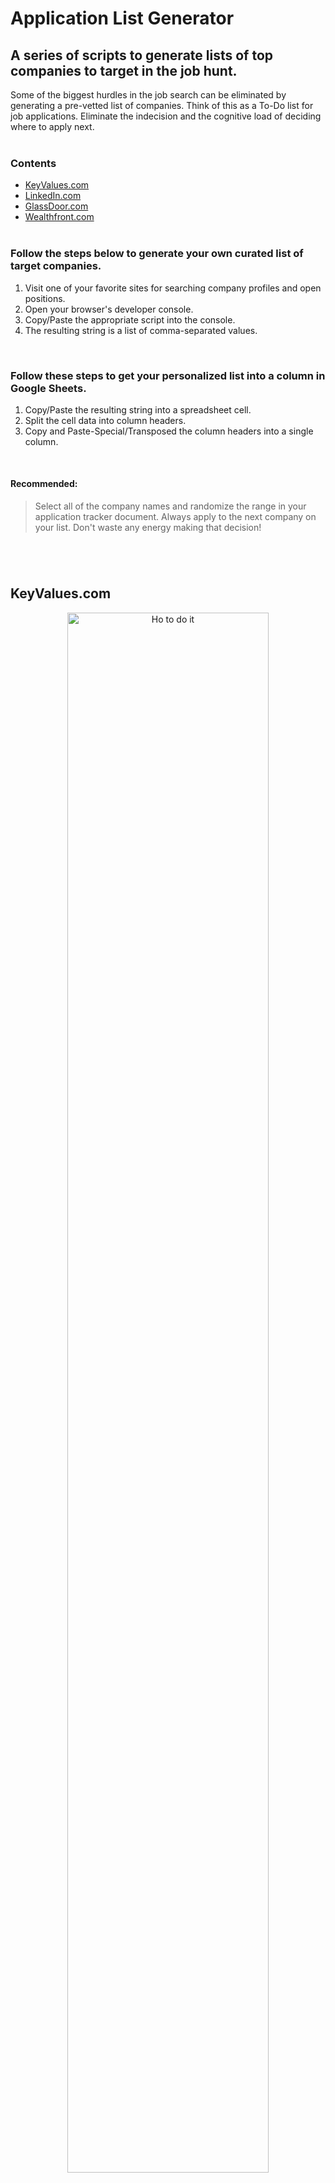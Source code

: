 # Application List Generator

## A series of scripts to generate lists of top companies to target in the job hunt.

Some of the biggest hurdles in the job search can be eliminated by generating a pre-vetted list of companies. Think of this as a To-Do list for job applications. Eliminate the indecision and the cognitive load of deciding where to apply next.
<br><br>

### Contents
- [KeyValues.com](#keyvaluescom)
- [LinkedIn.com](#linkedincom)
- [GlassDoor.com](#glassdoorcom)
- [Wealthfront.com](#wealthfront-career-launching-companies)
<br><br>

### Follow the steps below to generate your own curated list of target companies.

1. Visit one of your favorite sites for searching company profiles and open positions.
2. Open your browser's developer console.
3. Copy/Paste the appropriate script into the console.
4. The resulting string is a list of comma-separated values.
<br>

### Follow these steps to get your personalized list into a column in Google Sheets.

1. Copy/Paste the resulting string into a spreadsheet cell.
2. Split the cell data into column headers.
3. Copy and Paste-Special/Transposed the column headers into a single column.
<br>

#### Recommended:
> Select all of the company names and randomize the range in your application tracker document.
> Always apply to the next company on your list. Don't waste any energy making that decision!
<br>

## <br>KeyValues.com

<p align="center">
    <img src="https://github.com/relandboyle/application-list-generator/blob/56d99dc732c6a46cd2ba1c89d6e320aad688b388/images/visible-styled.png" alt="Ho to do it" width="80%" />
</p>
<br>

1. Visit [keyvalues.com](https://www.keyvalues.com/).
2. Select all of the values that are important to you in an employer.
3. Open your browser's developer console.
4. Copy/Paste the following code into the console:
```
console.log([...document.querySelectorAll('.thumbnail-link .thumbnail-company')].reduce((csv, company) => csv.concat(company.innerText, ','), ''));
```
5. Copy/Paste the returned string to your application tracker.
<br>

## <br>LinkedIn.com
1. Visit [linkedin.com](https://www.linkedin.com/).
2. Create a free account if you have not done so.
3. In the top nav bar, click on *Jobs*.
4. Scroll to the bottom of this page until it no longer dynamically loads job postings. You know you're there when you see the blue *See more jobs* hyperlink.

<p align="center">
  <img src="https://github.com/relandboyle/application-list-generator/blob/4aa15980c07e66c507caf54b728f0c09db8747c1/images/see-more-linkedin.png" alt="see more linked in" width="50%">
</p>
<br>

5. Open your browser's developer console.
6. Copy/Paste the following code into the console:
```
console.log([...new Set([...document.querySelectorAll('.job-card-container__company-name')]. slice(4).map(nameDiv => nameDiv.innerText)).values()].join(','));
```
7. Copy/Paste the returned string to your application tracker.
<br>

## <br>GlassDoor.com
1. Visit this exact URL to "browse companies": [glassdoor.com](https://www.glassdoor.com/Explore/browse-companies.htm).
2. Create a free account if you have not done so.
3. Search for *software engineer*. Consider filtering and sorting by location and star rating.
4. On the results page, scroll down until you see the blue *See All Companies >* hyperlink.

<p align="center">
  <img src="https://github.com/relandboyle/application-list-generator/blob/4aa15980c07e66c507caf54b728f0c09db8747c1/images/see-more-glassdoor.png" alt="see more glass door" width="50%">
</p>
<br>

> Note: the results are paginated, with 10 companies per page.
6. For each page, Copy/Paste the following code into the console:
```
console.log([...document.querySelectorAll('h2')].slice(1).reduce((csv, company) => {
    return csv.concat(company.innerText, ',');
}, ''));
```
7. Copy/Paste the returned string to your application tracker.
8. Repeat steps 6 and 7 to pull info from multiple pages of results.
<br>

## <br>Wealthfront Career-Launching Companies
1. Visit [Wealthfront's career-launching companies list](https://blog.wealthfront.com/career-launching-companies-list/).

<p align="center">
  <img src="https://blog.wealthfront.com/wp-content/themes/wealthfront-chisel/career-launching-companies/map_2021.png" alt="see more wealthfront" width="50%">
</p>
<br>

2. Copy/Paste the following code into the console:
```
console.log([... document.getElementsByClassName('company_name')].map(div => div.outerText).join(','))
```
3. Copy/Paste the returned string to your application tracker.
<br>
<br>
